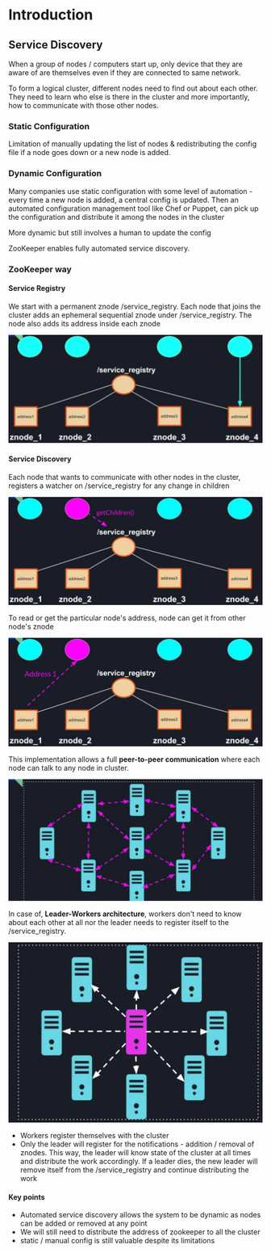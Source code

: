 # Introduction
## Service Discovery
When a group of nodes / computers start up, only device that they are aware of are themselves even if they are connected to same network. 

To form a logical cluster, different nodes need to find out about each other. They need to learn who else is there in the cluster and more importantly, how to communicate with those other nodes.

### Static Configuration 
Limitation of manually updating the list of nodes & redistributing the config file if a node goes down or a new node is added.

### Dynamic Configuration
Many companies use static configuration with some level of automation - every time a new node is added, a central config is updated. Then an automated configuration management tool like Chef or Puppet, can pick up the configuration and distribute it among the nodes in the cluster

More dynamic but still involves a human to update the config

ZooKeeper enables fully automated service discovery. 

### ZooKeeper way
#### Service Registry
We start with a permanent znode /service_registry. Each node that joins the cluster adds an ephemeral sequential znode under /service_registry. The node also adds its address inside each znode

![Service Registry and Discovery!](images/srd1.png)

#### Service Discovery
Each node that wants to communicate with other nodes in the cluster, registers a watcher on /service_registry for any change in children

![Service Registry and Discovery!](images/srd2.png)

To read or get the particular node's address, node can get it from other node's znode

![Service Registry and Discovery!](images/srd3.png)

This implementation allows a full **peer-to-peer communication** where each node can talk to any node in cluster.

![Service Registry and Discovery!](images/srd4.png)

In case of, **Leader-Workers architecture**, workers don't need to know about each other at all nor the leader needs to register itself to the /service_registry.

![Service Registry and Discovery!](images/srd5.png)

- Workers register themselves with the cluster
- Only the leader will register for the notifications - addition / removal of znodes. This way, the leader will know state of the cluster at all times and distribute the work accordingly. If a leader dies, the new leader will remove itself from the /service_registry and continue distributing the work

#### Key points
- Automated service discovery allows the system to be dynamic as nodes can be added or removed at any point
- We will still need to distribute the address of zookeeper to all the cluster
- static / manual config is still valuable despite its limitations

